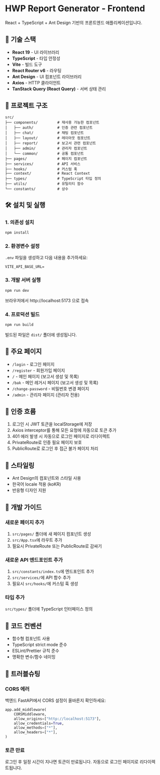 # HWP Report Generator - Frontend

React + TypeScript + Ant Design 기반의 프론트엔드 애플리케이션입니다.

## 🚀 기술 스택

- **React 19** - UI 라이브러리
- **TypeScript** - 타입 안정성
- **Vite** - 빌드 도구
- **React Router v6** - 라우팅
- **Ant Design** - UI 컴포넌트 라이브러리
- **Axios** - HTTP 클라이언트
- **TanStack Query (React Query)** - 서버 상태 관리

## 📁 프로젝트 구조

```
src/
├── components/         # 재사용 가능한 컴포넌트
│   ├── auth/           # 인증 관련 컴포넌트
│   ├── chat/           # 채팅 컴포넌트
│   ├── layout/         # 레이아웃 컴포넌트
│   ├── report/         # 보고서 관련 컴포넌트
│   ├── admin/          # 관리자 컴포넌트
│   └── common/         # 공통 컴포넌트
├── pages/              # 페이지 컴포넌트
├── services/           # API 서비스
├── hooks/              # 커스텀 훅
├── context/            # React Context
├── types/              # TypeScript 타입 정의
├── utils/              # 유틸리티 함수
└── constants/          # 상수
```

## 🛠️ 설치 및 실행

### 1. 의존성 설치

```bash
npm install
```

### 2. 환경변수 설정

`.env` 파일을 생성하고 다음 내용을 추가하세요:

```env
VITE_API_BASE_URL=
```

### 3. 개발 서버 실행

```bash
npm run dev
```

브라우저에서 http://localhost:5173 으로 접속

### 4. 프로덕션 빌드

```bash
npm run build
```

빌드된 파일은 `dist/` 폴더에 생성됩니다.

## 📄 주요 페이지

- `/login` - 로그인 페이지
- `/register` - 회원가입 페이지
- `/` - 메인 페이지 (보고서 생성 및 목록)
- `/bak` - 메인 레거시 페이지 (보고서 생성 및 목록)
- `/change-password` - 비밀번호 변경 페이지
- `/admin` - 관리자 페이지 (관리자 전용)

## 🔐 인증 흐름

1. 로그인 시 JWT 토큰을 localStorage에 저장
2. Axios interceptor를 통해 모든 요청에 자동으로 토큰 추가
3. 401 에러 발생 시 자동으로 로그인 페이지로 리다이렉트
4. PrivateRoute로 인증 필요 페이지 보호
5. PublicRoute로 로그인 후 접근 불가 페이지 처리

## 🎨 스타일링

- Ant Design의 컴포넌트와 스타일 사용
- 한국어 locale 적용 (koKR)
- 반응형 디자인 지원

## 🧪 개발 가이드

### 새로운 페이지 추가

1. `src/pages/` 폴더에 새 페이지 컴포넌트 생성
2. `src/App.tsx`에 라우트 추가
3. 필요시 PrivateRoute 또는 PublicRoute로 감싸기

### 새로운 API 엔드포인트 추가

1. `src/constants/index.ts`에 엔드포인트 추가
2. `src/services/`에 API 함수 추가
3. 필요시 `src/hooks/`에 커스텀 훅 생성

### 타입 추가

`src/types/` 폴더에 TypeScript 인터페이스 정의

## 📝 코드 컨벤션

- 함수형 컴포넌트 사용
- TypeScript strict mode 준수
- ESLint/Prettier 규칙 준수
- 명확한 변수/함수 네이밍

## 🔧 트러블슈팅

### CORS 에러

백엔드 FastAPI에서 CORS 설정이 올바른지 확인하세요:

```python
app.add_middleware(
    CORSMiddleware,
    allow_origins=["http://localhost:5173"],
    allow_credentials=True,
    allow_methods=["*"],
    allow_headers=["*"],
)
```

### 토큰 만료

로그인 후 일정 시간이 지나면 토큰이 만료됩니다. 자동으로 로그인 페이지로 리다이렉트됩니다.
